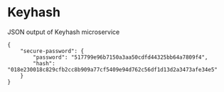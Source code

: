 # Keyhash
<p> JSON output of Keyhash microservice</p>
<pre><code>{
    "secure-password": {
        "password": "517799e96b7150a3aa50cdfd44325bb64a7809f4",
        "hash": "018e230018c829cfb2cc8b909a77cf5409e94d762c56df1d13d2a3473afe34e5"
    }
}
</code>
</pre>
